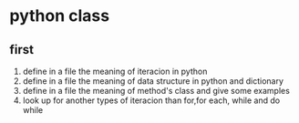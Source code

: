 # python class 

## first
1. define in a file the meaning of iteracion in python 
2. define in a file the meaning of data structure in python and dictionary
3. define in a file the meaning of method's class and give some examples
4. look up for another types of iteracion than for,for each, while and do while
